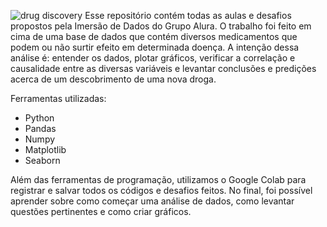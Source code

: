 ![drug discovery](https://user-images.githubusercontent.com/62525449/117827688-99577580-b247-11eb-907b-a3a2980d5bc6.png)
Esse repositório contém todas as aulas e desafios propostos pela Imersão de Dados do Grupo Alura. O trabalho foi feito em cima de uma base de dados que contém diversos medicamentos que podem ou não surtir efeito em determinada doença. A intenção dessa análise é: entender os dados, plotar gráficos, verificar a correlação e causalidade entre as diversas variáveis e levantar conclusões e predições acerca de um descobrimento de uma nova droga.

Ferramentas utilizadas:

- Python
- Pandas
- Numpy
- Matplotlib
- Seaborn

Além das ferramentas de programação, utilizamos o Google Colab para registrar e salvar todos os códigos e desafios feitos. No final, foi possível aprender sobre como começar uma análise de dados, como levantar questões pertinentes e como criar gráficos.
